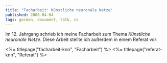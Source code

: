 ```yaml
---
title: "Facharbeit: Künstliche neuronale Netze"
published: 2008-04-04
tags: german, document, talk, cs
---
```


Im 12. Jahrgang schrieb ich meine Facharbeit zum Thema *Künstliche neuronale Netze*. Diese Arbeit stellte ich außerdem in einem Referat vor:

<%= titlepage("facharbeit-knn", "Facharbeit") %>
<%= titlepage("referat-knn", "Referat") %>

